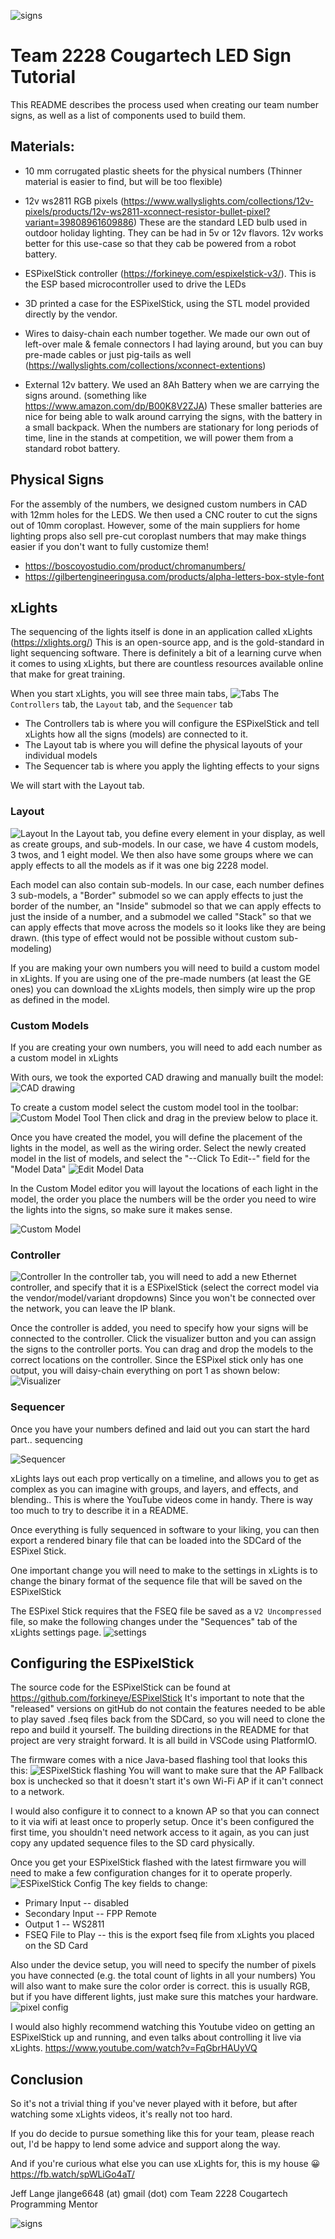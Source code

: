 ![signs](docs/2228-stands-2.png)
# Team 2228 Cougartech LED Sign Tutorial
This README describes the process used when creating our team number signs, as well as a list of components used to build them.

## Materials:
 - 10 mm corrugated plastic sheets for the physical numbers (Thinner material is easier to find, but will be too flexible)
 
-   12v ws2811 RGB pixels (https://www.wallyslights.com/collections/12v-pixels/products/12v-ws2811-xconnect-resistor-bullet-pixel?variant=39808961609886) These are the standard LED bulb used in outdoor holiday lighting. They can be had in 5v or 12v flavors. 12v works better for this use-case so that they cab be powered from a robot battery.

-   ESPixelStick controller (https://forkineye.com/espixelstick-v3/). This is the ESP based microcontroller used to drive the LEDs

-   3D printed a case for the ESPixelStick, using the STL model provided directly by the vendor.

-   Wires to daisy-chain each number together. We made our own out of left-over male & female connectors I had laying around, but you can buy pre-made cables or just pig-tails as well (https://wallyslights.com/collections/xconnect-extentions)

- External 12v battery. We used an 8Ah Battery when we are carrying the signs around.  (something like https://www.amazon.com/dp/B00K8V2ZJA) These smaller batteries are nice for being able to walk around carrying the signs, with the battery in a small backpack. When the numbers are stationary for long periods of time, line in the stands at competition, we will power them from a standard robot battery.

## Physical Signs
For the assembly of the numbers, we designed custom numbers in CAD with 12mm holes for the LEDS. We then used a CNC router to cut the signs out of 10mm coroplast.  However, some of the main suppliers for home lighting props also sell pre-cut coroplast numbers that may make things easier if you don't want to fully customize them!

- https://boscoyostudio.com/product/chromanumbers/
- https://gilbertengineeringusa.com/products/alpha-letters-box-style-font  

## xLights
The sequencing of the lights itself is done in an application called xLights (https://xlights.org/) This is an open-source app, and is the gold-standard in light sequencing software. There is definitely a bit of a learning curve when it comes to using xLights, but there are countless resources available online that make for great training.

When you start xLights, you will see three main tabs,
![Tabs](docs/tabs.png)
The `Controllers` tab, the `Layout` tab, and the `Sequencer` tab

- The Controllers tab is where you will configure the ESPixelStick and tell xLights how all the signs (models) are connected to it.
- The Layout tab is where you will define the physical layouts of your individual models
- The Sequencer tab is where you apply the lighting effects to your signs

We will start with the Layout tab.

### Layout
![Layout](docs/layout.png)
In the Layout tab, you define every element in your display, as well as create groups, and sub-models. In our case, we have 4 custom models, 3 twos, and 1 eight model. We then also have some groups where we can apply effects to all the models as if it was one big 2228 model.

Each model can also contain sub-models. In our case, each number defines 3 sub-models, a "Border" submodel so we can apply effects to just the border of the number, an "Inside" submodel so that we can apply effects to just the inside of a number, and a submodel we called "Stack" so that we can apply effects that move across the models so it looks like they are being drawn. (this type of effect would not be possible without custom sub-modeling)

If you are making your own numbers you will need to build a custom model in xLights. If you are using one of the pre-made numbers (at least the GE ones) you can download the xLights models, then simply wire up the prop as defined in the model.

### Custom Models
If you are creating your own numbers, you will need to add each number as a custom model in xLights

With ours, we took the exported CAD drawing and manually built the model:
![CAD drawing](Number%202%20Drawing.png)

To create a custom model
select the custom model tool in the toolbar:
![Custom Model Tool](docs/custom_model_button.png)
Then click and drag in the preview below to place it.

Once you have created the model, you will define the placement of the lights in the model, as well as the wiring order. Select the newly created model in the list of models, and select the "--Click To Edit--" field for the "Model Data"
![Edit Model Data](docs/edit_custom_model_button.png)

In the Custom Model editor you will layout the locations of each light in the model, the order you place the numbers will be the order you need to wire the lights into the signs, so make sure it makes sense.

![Custom Model](docs/custom_model.png)



### Controller
![Controller](docs/controller.png)
In the controller tab, you will need to add a new Ethernet controller, and specify that it is a ESPixelStick (select the correct model via the vendor/model/variant dropdowns) Since you won't be connected over the network, you can leave the IP blank.

Once the controller is added, you need to specify how your signs will be connected to the controller. Click the visualizer button and you can assign the signs to the controller ports. You can drag and drop the models to the correct locations on the controller. Since the ESPixel stick only has one output, you will daisy-chain everything on port 1 as shown below:
![Visualizer](docs/visualizer.png)

### Sequencer
Once you have your numbers defined and laid out you can start the hard part.. sequencing

![Sequencer](docs/sequence.png)

xLights lays out each prop vertically on a timeline, and allows you to get as complex as you can imagine with groups, and layers, and effects, and blending.. This is where the YouTube videos come in handy. There is way too much to try to describe it in a README.

Once everything is fully sequenced in software to your liking, you can then export a rendered binary file that can be loaded into the SDCard of the ESPixel Stick.

One important change you will need to make to the settings in xLights is to change the binary format of the sequence file that will be saved on the ESPixelStick

The ESPixel Stick requires that the FSEQ file be saved as a `V2 Uncompressed` file, so make the following changes under the "Sequences" tab of the xLights settings page.
![settings](docs/sequence_settings.png)

## Configuring the ESPixelStick
The source code for the ESPixelStick can be found at https://github.com/forkineye/ESPixelStick
It's important to note that the "released" versions on gitHub do not contain the features needed to be able to play saved .fseq files back from the SDCard, so you will need to clone the repo and build it yourself. The building directions in the README for that project are very straight forward. It is all build in VSCode using PlatformIO.

The firmware comes with a nice Java-based flashing tool that looks this this:
![ESPixelStick flashing](docs/espixel_flash.png)
You will want to make sure that the AP Fallback box is unchecked so that it doesn't start it's own Wi-Fi AP if it can't connect to a network.

I would also configure it to connect to a known AP so that you can connect to it via wifi at least once to properly setup. Once it's been configured the first time, you shouldn't need network access to it again, as you can just copy any updated sequence files to the SD card physically.

Once you get your ESPixelStick flashed with the latest firmware you will need to make a few configuration changes for it to operate properly.
![ESPixelStick Config](docs/espixel_device_setup.png)
The key fields to change:
- Primary Input -- disabled
- Secondary Input -- FPP Remote
- Output 1 -- WS2811
- FSEQ File to Play -- this is the export fseq file from xLights you placed on the SD Card

Also under the device setup, you will need to specify the number of pixels you have connected (e.g. the total count of lights in all your numbers)
You will also want to make sure the color order is correct. this is usually RGB, but if you have different lights, just make sure this matches your hardware.
![pixel config](docs/pixel_config.png)

I would also highly recommend watching this Youtube video on getting an ESPixelStick up and running, and even talks about controlling it live via xLights.
https://www.youtube.com/watch?v=FqGbrHAUyVQ

## Conclusion
So it's not a trivial thing if you've never played with it before, but after watching some xLights videos, it's really not too hard.

If you do decide to pursue something like this for your team, please reach out, I'd be happy to lend some advice and support along the way.

And if you're curious what else you can use xLights for, this is my house 😀
https://fb.watch/spWLiGo4aT/

Jeff Lange
jlange6648 (at) gmail (dot) com
Team 2228 Cougartech
Programming Mentor

![signs](docs/2228-stands-1.png)